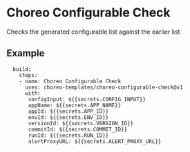 # Choreo Configurable Check

Checks the generated configurable list against the earlier list

## Example

```
  build:
    steps:
    - name: Choreo Configurable Check
      uses: choreo-templates/choreo-configurable-check@v1
      with:
       configInput: ${{secrets.CONFIG_INPUT}}
       appName: ${{secrets.APP_NAME}}
       appId: ${{secrets.APP_ID}}
       envId: ${{secrets.ENV_ID}}
       versionId: ${{secrets.VERSION_ID}}
       commitId: ${{secrets.COMMIT_ID}}
       runId: ${{secrets.RUN_ID}}
       alertProxyURL: ${{secrets.ALERT_PROXY_URL}}
```
